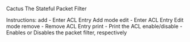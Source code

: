 Cactus The Stateful Packet Filter

Instructions:
add - Enter ACL Entry Add mode
edit - Enter ACL Entry Edit mode
remove - Remove ACL Entry
print - Print the ACL
enable/disable - Enables or Disables the packet filter, respectively